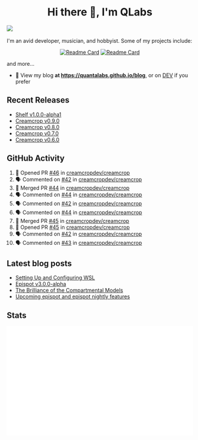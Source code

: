 <h1 align="center">Hi there 👋, I'm QLabs </h1>
<img src="https://i.ibb.co/mbr1j6p/Qlabs.png" width="1000px">

I'm an avid developer, musician, and hobbyist. Some of my projects include:
<p align='center'><a href="https://github.com/Quantalabs/EpiJS"><img src="https://github-readme-stats.vercel.app/api/pin/?username=epispot&amp;repo=EpiJS" alt="Readme Card"></a>
<a href="https://github.com/Quantalabs/NCOVDashboard"><img src="https://github-readme-stats.vercel.app/api/pin/?username=Quantalabs&amp;repo=NCOVDashboard" alt="Readme Card"></a></p>


and more...

- 📜 View my blog **at https://quantalabs.github.io/blog**, or on [DEV](https://dev.to/Quantalabs) if you prefer

## Recent Releases
- [Shelf v1.0.0-alpha1](https://github.com/ShelfDev/shelf/releases/tag/v1.0.0-alpha1)
- [Creamcrop v0.9.0](https://github.com/creamcropdev/creamcrop/releases/tag/v0.9.0)
- [Creamcrop v0.8.0](https://github.com/creamcropdev/creamcrop/releases/tag/v0.8.0)
- [Creamcrop v0.7.0](https://github.com/creamcropdev/creamcrop/releases/tag/v0.7.0)
- [Creamcrop v0.6.0](https://github.com/creamcropdev/creamcrop/releases/tag/v0.6.0)

## GitHub Activity
<!--START_SECTION:activity-->
1. 💪 Opened PR [#46](https://github.com/creamcropdev/creamcrop/pull/46) in [creamcropdev/creamcrop](https://github.com/creamcropdev/creamcrop)
2. 🗣 Commented on [#42](https://github.com/creamcropdev/creamcrop/issues/42) in [creamcropdev/creamcrop](https://github.com/creamcropdev/creamcrop)
3. 🎉 Merged PR [#44](https://github.com/creamcropdev/creamcrop/pull/44) in [creamcropdev/creamcrop](https://github.com/creamcropdev/creamcrop)
4. 🗣 Commented on [#44](https://github.com/creamcropdev/creamcrop/issues/44) in [creamcropdev/creamcrop](https://github.com/creamcropdev/creamcrop)
5. 🗣 Commented on [#42](https://github.com/creamcropdev/creamcrop/issues/42) in [creamcropdev/creamcrop](https://github.com/creamcropdev/creamcrop)
6. 🗣 Commented on [#44](https://github.com/creamcropdev/creamcrop/issues/44) in [creamcropdev/creamcrop](https://github.com/creamcropdev/creamcrop)
7. 🎉 Merged PR [#45](https://github.com/creamcropdev/creamcrop/pull/45) in [creamcropdev/creamcrop](https://github.com/creamcropdev/creamcrop)
8. 💪 Opened PR [#45](https://github.com/creamcropdev/creamcrop/pull/45) in [creamcropdev/creamcrop](https://github.com/creamcropdev/creamcrop)
9. 🗣 Commented on [#42](https://github.com/creamcropdev/creamcrop/issues/42) in [creamcropdev/creamcrop](https://github.com/creamcropdev/creamcrop)
10. 🗣 Commented on [#43](https://github.com/creamcropdev/creamcrop/issues/43) in [creamcropdev/creamcrop](https://github.com/creamcropdev/creamcrop)
<!--END_SECTION:activity-->

## Latest blog posts
<!-- BLOG-POST-LIST:START -->
- [Setting Up and Configuring WSL](https://dev.to/quantalabs/setting-up-and-configuring-wsl-392c)
- [Epispot v3.0.0-alpha](https://dev.to/epispot/epispot-v3-0-0-alpha-5heh)
- [The Brilliance of the Compartmental Models](https://dev.to/quantalabs/the-brilliance-of-the-compartmental-models-1j99)
- [Upcoming epispot and epispot nightly features](https://dev.to/epispot/upcoming-epispot-and-epispot-nightly-features-52ep)
<!-- BLOG-POST-LIST:END -->


## Stats
<p align="center"><img src="https://github.com/Quantalabs/github-stats/raw/master/generated/languages.svg" alt="Language Stats"><br>

